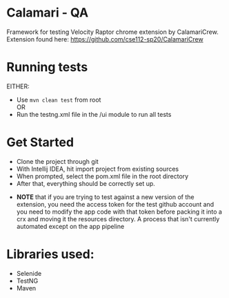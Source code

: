 # Calamari - QA 

Framework for testing Velocity Raptor chrome extension by CalamariCrew.
Extension found here: https://github.com/cse112-sp20/CalamariCrew

# Running tests

EITHER:   
- Use `mvn clean test` from root   
OR  
- Run the testng.xml file in the /ui module to run all tests

# Get Started 

- Clone the project through git
- With Intellij IDEA, hit import project from existing sources
- When prompted, select the pom.xml file in the root directory 
- After that, everything should be correctly set up.

* **NOTE** that if you are trying to test against a new version of the extension, you need the access token for the test github account and you need to modify the app code with that token before packing it into a crx and moving it the resources directory. A process that isn't currently automated except on the app pipeline 

# Libraries used:
- Selenide
- TestNG
- Maven 

